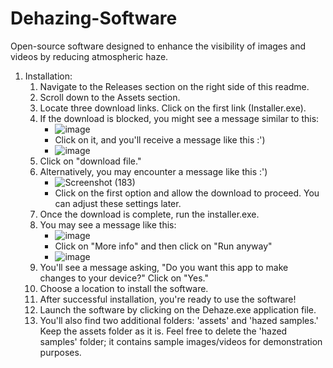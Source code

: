# Dehazing-Software
Open-source software designed to enhance the visibility of images and videos by reducing atmospheric haze.
1. Installation:
   1) Navigate to the Releases section on the right side of this readme.
   2) Scroll down to the Assets section.
   3) Locate three download links. Click on the first link (Installer.exe).
   4) If the download is blocked, you might see a message similar to this:
      - ![image](https://github.com/chhaviGupta986/Dehazing-Software/assets/94625954/2bd975cd-17b4-4b49-bd56-c40ac9392ae6)
      - Click on it, and you'll receive a message like this :')
      - ![image](https://github.com/chhaviGupta986/Dehazing-Software/assets/94625954/d96a558a-efaa-4db4-8a38-615a2286c7a5)
   5) Click on "download file."
   6) Alternatively, you may encounter a message like this :')
      - ![Screenshot (183)](https://github.com/chhaviGupta986/Dehazing-Software/assets/94625954/460424bb-5694-493b-8cb8-20ed1b74aca0)
      - Click on the first option and allow the download to proceed. You can adjust these settings later.
   7) Once the download is complete, run the installer.exe.
   8) You may see a message like this:
      - ![image](https://github.com/chhaviGupta986/Dehazing-Software/assets/94625954/43927637-bae9-45f4-b100-1debfca6e8aa)
      - Click on "More info" and then click on "Run anyway"
      - ![image](https://github.com/chhaviGupta986/Dehazing-Software/assets/94625954/0b2d242e-6342-4e89-82ec-3f7d005cb327)
   9) You'll see a message asking, "Do you want this app to make changes to your device?" Click on "Yes."
   10) Choose a location to install the software.
   11) After successful installation, you're ready to use the software!
   12) Launch the software by clicking on the Dehaze.exe application file.
   13) You'll also find two additional folders: 'assets' and 'hazed samples.' Keep the assets folder as it is. Feel free to delete the 'hazed samples' folder; it contains sample images/videos for demonstration purposes.
       
  
